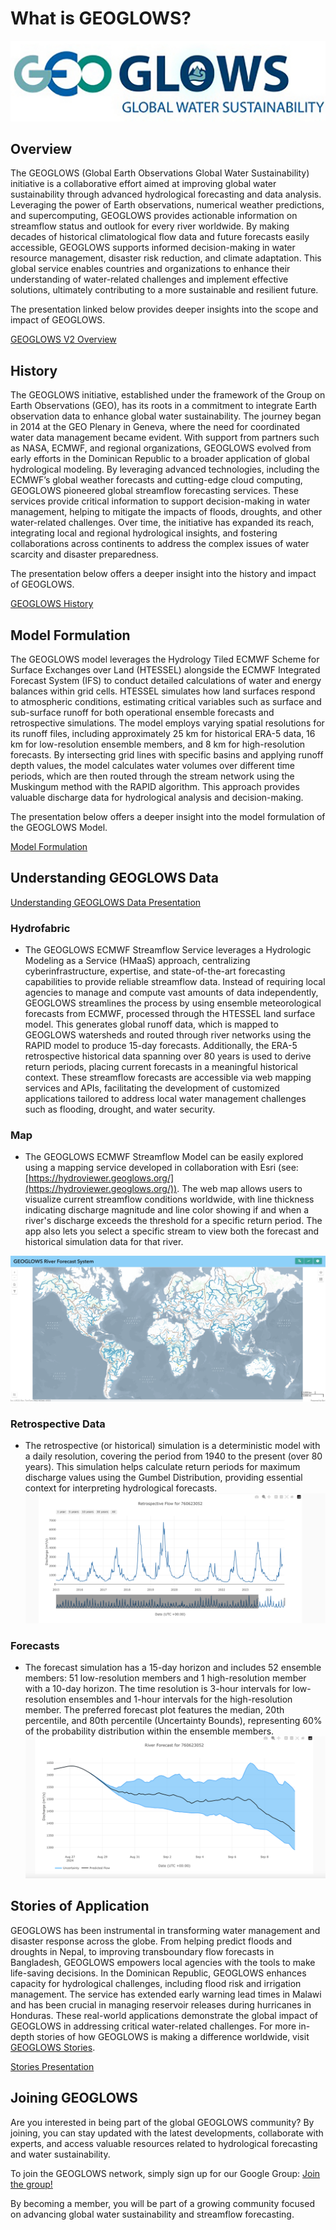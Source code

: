 # What is GEOGLOWS? 

![image](../static/images/image3.png)

## Overview
The GEOGLOWS (Global Earth Observations Global Water Sustainability) 
initiative is a collaborative effort aimed at improving global 
water sustainability through advanced hydrological forecasting 
and data analysis. Leveraging the power of Earth observations, 
numerical weather predictions, and supercomputing, GEOGLOWS 
provides actionable information on streamflow status and 
outlook for every river worldwide. By making decades of 
historical climatological flow data and future forecasts 
easily accessible, GEOGLOWS supports informed decision-making
in water resource management, disaster risk reduction, and 
climate adaptation. This global service enables countries 
and organizations to enhance their understanding of 
water-related challenges and implement effective solutions, 
ultimately contributing to a more sustainable and 
resilient future.

The presentation linked below provides deeper insights 
into the scope and impact of GEOGLOWS.

[GEOGLOWS V2 Overview](https://drive.google.com/file/d/1h9skkuJQ-LR301nXSHjYRNHnso07gtac/view?usp=sharing)

## History
The GEOGLOWS initiative, established under the framework
of the Group on Earth Observations (GEO), has its roots 
in a commitment to integrate Earth observation data to 
enhance global water sustainability. The journey began 
in 2014 at the GEO Plenary in Geneva, where the need for 
coordinated water data management became evident. With 
support from partners such as NASA, ECMWF, and regional 
organizations, GEOGLOWS evolved from early efforts in the 
Dominican Republic to a broader application of global 
hydrological modeling. By leveraging advanced technologies, 
including the ECMWF’s global weather forecasts and cutting-edge
cloud computing, GEOGLOWS pioneered global streamflow 
forecasting services. These services provide critical 
information to support decision-making in water management,
helping to mitigate the impacts of floods, droughts, and
other water-related challenges. Over time, the initiative
has expanded its reach, integrating local and regional 
hydrological insights, and fostering collaborations 
across continents to address the complex issues of 
water scarcity and disaster preparedness.

The presentation below offers a deeper insight into 
the history and impact of GEOGLOWS.

[GEOGLOWS History](https://drive.google.com/file/d/1dICEwFCFEIWnYgVAUNlrqsUMj487yp4o/view?usp=sharing)

## Model Formulation
The GEOGLOWS model leverages the Hydrology Tiled ECMWF Scheme for Surface Exchanges over Land (HTESSEL) alongside the ECMWF Integrated Forecast System (IFS) to conduct detailed calculations of water and energy balances within grid cells. HTESSEL simulates how land surfaces respond to atmospheric conditions, estimating critical variables such as surface and sub-surface runoff for both operational ensemble forecasts and retrospective simulations. The model employs varying spatial resolutions for its runoff files, including approximately 25 km for historical ERA-5 data, 16 km for low-resolution ensemble members, and 8 km for high-resolution forecasts. By intersecting grid lines with specific basins and applying runoff depth values, the model calculates water volumes over different time periods, which are then routed through the stream network using the Muskingum method with the RAPID algorithm. This approach provides valuable discharge data for hydrological analysis and decision-making.

The presentation below offers a deeper insight into the model formulation of the GEOGLOWS Model.

[Model Formulation](https://drive.google.com/file/d/1thabA0RBfSVYAIcKkgMOBFSZwhtmxvv2/view?usp=sharing)

## Understanding GEOGLOWS Data
[Understanding GEOGLOWS Data Presentation](https://drive.google.com/file/d/1-4MQ1ge4J9I5iQGHYlY3f0VR724S_eXp/view?usp=sharing)

### Hydrofabric
  * The GEOGLOWS ECMWF Streamflow Service leverages a Hydrologic 
  Modeling as a Service (HMaaS) approach, centralizing 
  cyberinfrastructure, expertise, and state-of-the-art 
  forecasting capabilities to provide reliable streamflow 
  data. Instead of requiring local agencies to manage and 
  compute vast amounts of data independently, GEOGLOWS 
  streamlines the process by using ensemble meteorological 
  forecasts from ECMWF, processed through the HTESSEL 
  land surface model. This generates global runoff data, 
  which is mapped to GEOGLOWS watersheds and routed through 
  river networks using the RAPID model to produce 15-day 
  forecasts. Additionally, the ERA-5 retrospective 
  historical data spanning over 80 years is used to 
  derive return periods, placing current forecasts 
  in a meaningful historical context. These streamflow 
  forecasts are accessible via web mapping services and APIs, 
  facilitating the development of customized applications 
  tailored to address local water management challenges 
  such as flooding, drought, and water security.

### Map
  * The GEOGLOWS ECMWF Streamflow Model can be easily explored 
  using a mapping service developed in collaboration with 
  Esri (see: [https://hydroviewer.geoglows.org/](https://hydroviewer.geoglows.org/)). 
  The web map 
  allows users to visualize current streamflow conditions worldwide,
  with line thickness indicating discharge magnitude and 
  line color showing if and when a river's discharge exceeds
  the threshold for a specific return period. The app also 
  lets you select a specific stream to view both the forecast 
  and historical simulation data for that river.

![image](../static/images/hydroviewer.png)

### Retrospective Data
  * The retrospective (or historical) simulation is a deterministic
  model with a daily resolution, covering the period from 1940 to the 
  present (over 80 years). This simulation helps calculate return 
  periods for maximum discharge values using the Gumbel Distribution, 
  providing essential context for interpreting hydrological forecasts.
![image](../static/images/img9.png)
    
### Forecasts
  * The forecast simulation has a 15-day horizon and includes 
  52 ensemble members: 51 low-resolution members and 1 high-resolution
  member with a 10-day horizon. The time resolution is 3-hour 
  intervals for low-resolution ensembles and 1-hour intervals for 
  the high-resolution member. The preferred forecast plot features
  the median, 20th percentile, and 80th percentile (Uncertainty Bounds),
  representing 60% of the probability distribution within the 
  ensemble members.
![image](../static/images/img8.png)

## Stories of Application

GEOGLOWS has been instrumental in transforming water management 
and disaster response across the globe. From helping predict 
floods and droughts in Nepal, to improving transboundary flow 
forecasts in Bangladesh, GEOGLOWS empowers local agencies with 
the tools to make life-saving decisions. In the Dominican Republic, 
GEOGLOWS enhances capacity for hydrological challenges, including 
flood risk and irrigation management. The service has extended 
early warning lead times in Malawi and has been crucial in 
managing reservoir releases during hurricanes in Honduras. 
These real-world applications demonstrate the global impact 
of GEOGLOWS in addressing critical water-related challenges. 
For more in-depth stories of how GEOGLOWS is making a difference 
worldwide, visit [GEOGLOWS Stories](https://stories.geoglows.org/home).


[Stories Presentation](https://drive.google.com/file/d/1-CbslVlrtOyobNkR18uusWVdjqp0OsuW/view?usp=sharing) 


## Joining GEOGLOWS
Are you interested in being part of the global GEOGLOWS community? 
By joining, you can stay updated with the latest developments, collaborate 
with experts, and access valuable resources related to hydrological forecasting 
and water sustainability.

To join the GEOGLOWS network, simply sign up for our Google Group:
[Join the group!](https://groups.google.com/g/geoglows)

By becoming a member, you will be part of a growing community 
focused on advancing global water sustainability and streamflow forecasting.

